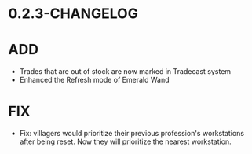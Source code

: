 # 0.2.3-CHANGELOG

# ADD

+ Trades that are out of stock are now marked in Tradecast system
+ Enhanced the Refresh mode of Emerald Wand

# FIX

+ Fix: villagers would prioritize their previous profession's workstations after being reset. Now they will prioritize the nearest workstation.
